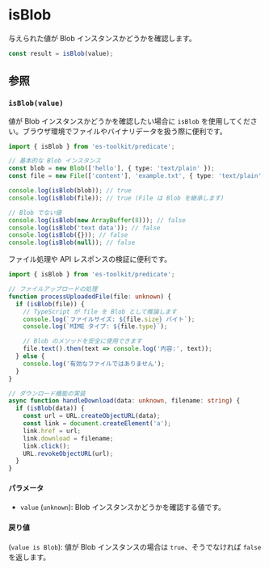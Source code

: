 # isBlob

与えられた値が Blob インスタンスかどうかを確認します。

```typescript
const result = isBlob(value);
```

## 参照

### `isBlob(value)`

値が Blob インスタンスかどうかを確認したい場合に `isBlob` を使用してください。ブラウザ環境でファイルやバイナリデータを扱う際に便利です。

```typescript
import { isBlob } from 'es-toolkit/predicate';

// 基本的な Blob インスタンス
const blob = new Blob(['hello'], { type: 'text/plain' });
const file = new File(['content'], 'example.txt', { type: 'text/plain' });

console.log(isBlob(blob)); // true
console.log(isBlob(file)); // true (File は Blob を継承します)

// Blob でない値
console.log(isBlob(new ArrayBuffer(8))); // false
console.log(isBlob('text data')); // false
console.log(isBlob({})); // false
console.log(isBlob(null)); // false
```

ファイル処理や API レスポンスの検証に便利です。

```typescript
import { isBlob } from 'es-toolkit/predicate';

// ファイルアップロードの処理
function processUploadedFile(file: unknown) {
  if (isBlob(file)) {
    // TypeScript が file を Blob として推論します
    console.log(`ファイルサイズ: ${file.size} バイト`);
    console.log(`MIME タイプ: ${file.type}`);

    // Blob のメソッドを安全に使用できます
    file.text().then(text => console.log('内容:', text));
  } else {
    console.log('有効なファイルではありません');
  }
}

// ダウンロード機能の実装
async function handleDownload(data: unknown, filename: string) {
  if (isBlob(data)) {
    const url = URL.createObjectURL(data);
    const link = document.createElement('a');
    link.href = url;
    link.download = filename;
    link.click();
    URL.revokeObjectURL(url);
  }
}
```

#### パラメータ

- `value` (`unknown`): Blob インスタンスかどうかを確認する値です。

#### 戻り値

(`value is Blob`): 値が Blob インスタンスの場合は `true`、そうでなければ `false` を返します。
